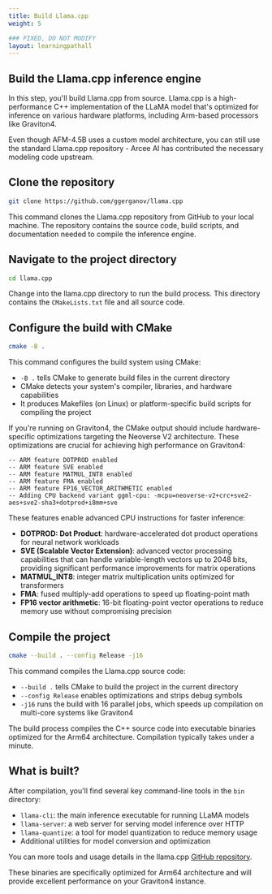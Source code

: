 ```yaml
---
title: Build Llama.cpp
weight: 5

### FIXED, DO NOT MODIFY
layout: learningpathall
---
```

## Build the Llama.cpp inference engine

In this step, you'll build Llama.cpp from source. Llama.cpp is a high-performance C++ implementation of the LLaMA model that's optimized for inference on various hardware platforms, including Arm-based processors like Graviton4.

Even though AFM-4.5B uses a custom model architecture, you can still use the standard Llama.cpp repository - Arcee AI has contributed the necessary modeling code upstream.

## Clone the repository

```bash
git clone https://github.com/ggerganov/llama.cpp
```

This command clones the Llama.cpp repository from GitHub to your local machine. The repository contains the source code, build scripts, and documentation needed to compile the inference engine.

## Navigate to the project directory

```bash
cd llama.cpp
```

Change into the llama.cpp directory to run the build process. This directory contains the `CMakeLists.txt` file and all source code.

## Configure the build with CMake

```bash
cmake -B .
```

This command configures the build system using CMake:

- `-B .` tells CMake to generate build files in the current directory
- CMake detects your system's compiler, libraries, and hardware capabilities
- It produces Makefiles (on Linux) or platform-specific build scripts for compiling the project


If you're running on Graviton4, the CMake output should include hardware-specific optimizations targeting the Neoverse V2 architecture. These optimizations are crucial for achieving high performance on Graviton4:

```output
-- ARM feature DOTPROD enabled
-- ARM feature SVE enabled
-- ARM feature MATMUL_INT8 enabled
-- ARM feature FMA enabled
-- ARM feature FP16_VECTOR_ARITHMETIC enabled
-- Adding CPU backend variant ggml-cpu: -mcpu=neoverse-v2+crc+sve2-aes+sve2-sha3+dotprod+i8mm+sve
```

These features enable advanced CPU instructions for faster inference:

- **DOTPROD: Dot Product**: hardware-accelerated dot product operations for neural network workloads
- **SVE (Scalable Vector Extension)**: advanced vector processing capabilities that can handle variable-length vectors up to 2048 bits, providing significant performance improvements for matrix operations
- **MATMUL_INT8**: integer matrix multiplication units optimized for transformers
- **FMA**: fused multiply-add operations to speed up floating-point math
- **FP16 vector arithmetic**: 16-bit floating-point vector operations to reduce memory use without compromising precision

## Compile the project

```bash
cmake --build . --config Release -j16
```

This command compiles the Llama.cpp source code:

- `--build .` tells CMake to build the project in the current directory
- `--config Release` enables optimizations and strips debug symbols
- `-j16` runs the build with 16 parallel jobs, which speeds up compilation on multi-core systems like Graviton4

The build process compiles the C++ source code into executable binaries optimized for the Arm64 architecture. Compilation typically takes under a minute.

## What is built? 

After compilation, you'll find several key command-line tools in the `bin` directory:
- `llama-cli`: the main inference executable for running LLaMA models
- `llama-server`: a web server for serving model inference over HTTP
- `llama-quantize`: a tool for model quantization to reduce memory usage
- Additional utilities for model conversion and optimization

You can more tools and usage details in the llama.cpp [GitHub repository](https://github.com/ggml-org/llama.cpp/tree/master/tools).

These binaries are specifically optimized for Arm64 architecture and will provide excellent performance on your Graviton4 instance.

